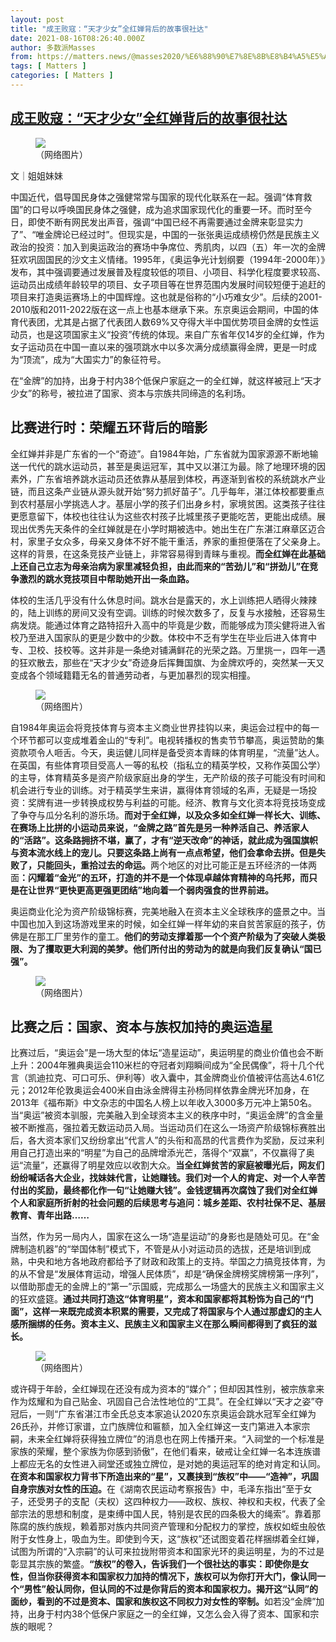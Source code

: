 ```yaml
---
layout: post
title: "成王败寇：“天才少女”全红婵背后的故事很社达"
date: 2021-08-16T08:26:40.000Z
author: 多数派Masses
from: https://matters.news/@masses2020/%E6%88%90%E7%8E%8B%E8%B4%A5%E5%AF%87-%E5%A4%A9%E6%89%8D%E5%B0%91%E5%A5%B3-%E5%85%A8%E7%BA%A2%E5%A9%B5%E8%83%8C%E5%90%8E%E7%9A%84%E6%95%85%E4%BA%8B%E5%BE%88%E7%A4%BE%E8%BE%BE-bafyreiffn35cdtzlvsoqfh6ck6m7ln6c2oohqzcjlbx5codpxbjz6kljga
tags: [ Matters ]
categories: [ Matters ]
---
```

<!--1629102400000-->
[成王败寇：“天才少女”全红婵背后的故事很社达](https://matters.news/@masses2020/%E6%88%90%E7%8E%8B%E8%B4%A5%E5%AF%87-%E5%A4%A9%E6%89%8D%E5%B0%91%E5%A5%B3-%E5%85%A8%E7%BA%A2%E5%A9%B5%E8%83%8C%E5%90%8E%E7%9A%84%E6%95%85%E4%BA%8B%E5%BE%88%E7%A4%BE%E8%BE%BE-bafyreiffn35cdtzlvsoqfh6ck6m7ln6c2oohqzcjlbx5codpxbjz6kljga)
------

<div>
<figure class="image"><img src="https://assets.matters.news/embed/b4329995-c55c-4df6-b46f-8380b5027140.jpeg" data-asset-id="b4329995-c55c-4df6-b46f-8380b5027140" referrerpolicy="no-referrer"><figcaption><span>（网络图片）</span></figcaption></figure><p>文｜姐姐妹妹</p><p>中国近代，倡导国民身体之强健常常与国家的现代化联系在一起。强调“体育救国”的口号以呼唤国民身体之强健，成为追求国家现代化的重要一环。而时至今日，即使不断有网民发出声音，强调“中国已经不再需要通过金牌来彰显实力了”、“唯金牌论已经过时”。但现实是，中国的一张张奥运成绩榜仍然是民族主义政治的投资：加入到奥运政治的赛场中争席位、秀肌肉，以四（五）年一次的金牌狂欢巩固国民的沙文主义情绪。1995年，《奥运争光计划纲要（1994年-2000年）》发布，其中强调要通过发展普及程度较低的项目、小项目、科学化程度要求较高、运动员出成绩年龄较早的项目、女子项目等在世界范围内发展时间较短便于追赶的项目来打造奥运赛场上的中国辉煌。这也就是俗称的“小巧难女少”。后续的2001-2010版和2011-2022版在这一点上也基本继承下来。东京奥运会期间，中国的体育代表团，尤其是占据了代表团人数69%又夺得大半中国优势项目金牌的女性运动员，也是这项国家主义“投资”传统的体现。来自广东省年仅14岁的全红婵，作为女子运动员在中国一直以来的强项跳水中以多次满分成绩赢得金牌，更是一时成为“顶流”，成为“大国实力”的象征符号。</p><p>在“金牌”的加持，出身于村内38个低保户家庭之一的全红婵，就这样被冠上“天才少女”的称号，被拉进了国家、资本与宗族共同缔造的名利场。</p><h2><strong>比赛进行时：荣耀五环背后的暗影</strong></h2><p>全红婵并非是广东省的一个“奇迹”。自1984年始，广东省就为国家源源不断地输送一代代的跳水运动员，甚至是奥运冠军，其中又以湛江为最。除了地理环境的因素外，广东省培养跳水运动员还依靠从基层到体校，再逐渐到省校的系统跳水产业链，而且这条产业链从源头就开始“努力抓好苗子”。几乎每年，湛江体校都要重点到农村基层小学挑选人才。基层小学的孩子们出身乡村，家境贫困。这类孩子往往更愿意留下，体校也往往认为这些农村孩子比城里孩子更能吃苦，更能出成绩。展现出优秀先天条件的全红婵就是在小学时期被选中。她出生在广东湛江麻章区迈合村，家里子女众多，母亲又身体不好不能干重活，养家的重担便落在了父亲身上。这样的背景，在这条竞技产业链上，非常容易得到青睐与重视。<strong>而全红婵在此基础上还自己立志为母亲治病为家里减轻负担，由此而来的“苦劲儿”和“拼劲儿”在竞争激烈的跳水竞技项目中帮助她开出一条血路。</strong></p><p>体校的生活几乎没有什么休息时间。跳水台是露天的，水上训练把人晒得火辣辣的，陆上训练的房间又没有空调。训练的时候次数多了，反复与水接触，还容易生病发烧。能通过体育之路特招升入高中的毕竟是少数，而能够成为顶尖健将进入省校乃至进入国家队的更是少数中的少数。体校中不乏有学生在毕业后进入体育中专、卫校、技校等。这并非是一条绝对铺满鲜花的光荣之路。万里挑一，四年一遇的狂欢散去，那些在“天才少女”奇迹身后挥舞国旗、为金牌欢呼的，突然某一天又变成各个领域籍籍无名的普通劳动者，与更加暴烈的现实相撞。</p><figure class="image"><img src="https://assets.matters.news/embed/d264f1b7-47e3-4541-ab7c-17d805098baf.png" data-asset-id="d264f1b7-47e3-4541-ab7c-17d805098baf" referrerpolicy="no-referrer"><figcaption><span>（网络图片）</span></figcaption></figure><p>自1984年奥运会将竞技体育与资本主义商业世界挂钩以来，奥运会过程中的每一个环节都可以变成堆着金山的“专利”。电视转播权的售卖节节攀高，奥运赞助的集资款项令人咂舌。今天，奥运健儿同样是备受资本青睐的体育明星，“流量”达人。在英国，有些体育项目受高人一等的私校（指私立的精英学校，又称作英国公学）的主导，体育精英多是资产阶级家庭出身的学生，无产阶级的孩子可能没有时间和机会进行专业的训练。对于精英学生来讲，赢得体育领域的名声，无疑是一场投资：奖牌有进一步转换成权势与利益的可能。经济、教育与文化资本将竞技场变成了争夺与瓜分名利的游乐场。<strong>而对于全红婵，以及众多如全红婵一样长大、训练、在赛场上比拼的小运动员来说，“金牌之路”首先是另一种养活自己、养活家人的“活路”。这条路拥挤不堪，赢了，才有“逆天改命”的神话，就此成为强国旗帜与资本流水线上的宠儿。只要这条路上尚有一点点希望，他们会拿命去拼。但是失败了，只能回头，重拾过去的命运。</strong>两个地区的对比可能正是五环经济的一体两面<strong>：闪耀着“金光”的五环，打造的并不是一个体现卓越体育精神的乌托邦，而只是在让世界“更快更高更强更团结”地向着一个弱肉强食的世界前进。</strong></p><p>奥运商业化沦为资产阶级锦标赛，完美地融入在资本主义全球秩序的盛景之中。当中国也加入到这场游戏里来的时候，如全红婵一样年幼的来自贫苦家庭的孩子，仿佛是在那工厂里劳作的童工。<strong>他们的劳动支撑着那一个个资产阶级为了突破人类极限、为了攫取更大利润的美梦。他们所付出的劳动为的就是向我们反复确认“国已强”。</strong></p><figure class="image"><img src="https://assets.matters.news/embed/5ea8cc18-2ebd-4f83-ae26-6f3f3d3756a2.png" data-asset-id="5ea8cc18-2ebd-4f83-ae26-6f3f3d3756a2" referrerpolicy="no-referrer"><figcaption><span>（网络图片）</span></figcaption></figure><h2><strong>比赛之后：国家、资本与族权加持的奥运造星</strong></h2><p>比赛过后，“奥运会”是一场大型的体坛“造星运动”，奥运明星的商业价值也会不断上升：2004年雅典奥运会110米栏的夺冠者刘翔瞬间成为“全民偶像”，将十几个代言（凯迪拉克、可口可乐、伊利等）收入囊中，其金牌商业价值被评估高达4.61亿元；2012年伦敦奥运会400米自由泳金牌得主孙杨同样依靠金牌光环加身，在2013年《福布斯》中文杂志的中国名人榜上以年收入3000多万元冲上第50名。当“奥运”被资本驯服，完美融入到全球资本主义的秩序中时，“奥运金牌”的含金量被不断推高，强拉着无数运动员入局。当运动员们在这么一场资产阶级锦标赛胜出后，各大资本家们又纷纷拿出“代言人”的头衔和高昂的代言费作为奖励，反过来利用自己打造出来的“明星”为自己的品牌增添光芒，落得个“双赢”，不仅赢得了奥运“流量”，还赢得了明星效应以收割大众。<strong>当全红婵贫苦的家庭被曝光后，网友们纷纷喊话各大企业，找妹妹代言，让她赚钱。我们对一个人的肯定、对一个人辛苦付出的奖励，最终都化作一句“让她赚大钱”。金钱逻辑再次腐蚀了我们对全红婵个人和家庭所折射的社会问题的后续思考与追问：城乡差距、农村社保不足、基层教育、青年出路……</strong></p><p>当然，作为另一局内人，国家在这么一场“造星运动”的身影也是随处可见。在“金牌制造机器”的“举国体制”模式下，不管是从小对运动员的选拔，还是培训到成熟，中央和地方各地政府都给予了财政和政策上的支持。举国之力搞竞技体育，为的从不曾是“发展体育运动，增强人民体质”，却是“确保金牌榜奖牌榜第一序列”，以借助那虚无的金牌上的“第一”示国威，完成那么一场盛大的民族主义和国家主义的狂欢盛筵。<strong>通过共同打造这“体育明星”，资本和国家都将其粉饰为自己的“门面”，这样一来既完成资本积累的需要，又完成了将国家与个人通过那虚幻的主人感所捆绑的任务。资本主义、民族主义和国家主义在那么瞬间都得到了疯狂的滋长。</strong></p><figure class="image"><img src="https://assets.matters.news/embed/0f448564-a6d0-4ce6-80c3-a2205912451c.png" data-asset-id="0f448564-a6d0-4ce6-80c3-a2205912451c" referrerpolicy="no-referrer"><figcaption><span>（网络图片）</span></figcaption></figure><p>或许碍于年龄，全红婵现在还没有成为资本的“媒介”；但却因其性别，被宗族拿来作为炫耀和为自己贴金、巩固自己合法性地位的“工具”。在全红婵以“天才之姿”夺冠后，一则“广东省湛江市全氏总支本家追认2020东京奥运会跳水冠军全红婵为26氏孙，并修订家谱，立门族牌位和匾额，加入全红婵这一支门第进入本家宗嗣，未来全红婵将获得独立牌位”的消息也在网上传播开来。“入祠堂的一个标准是家族的荣耀，整个家族为你感到骄傲”，在他们看来，破戒让全红婵一名本连族谱上都应无名的女性进入祠堂还或独立牌位，是对她的奥运冠军的绝对肯定和认同。<strong>在资本和国家权力背书下所造出来的“星”，又裹挟到“族权”中——“造神”，巩固自身宗族对女性的压迫。</strong>在《湖南农民运动考察报告》中，毛泽东指出“至于女子，还受男子的支配（夫权）这四种权力——政权、族权、神权和夫权，代表了全部宗法的思想和制度，是束缚中国人民，特别是农民的四条极大的绳索”。靠着那陈腐的族约族规，赖着那对族内共同资产管理和分配权力的掌控，族权如蛭虫般依附于女性身上，吸血为生。即使到今天，这“族权”还试图变着花样捆绑着全红婵，试图为所谓的“入宗嗣”的认可来拉拢附带资本和国家光环的奥运明星，为的不过是彰显其宗族的繁盛。<strong>“族权”的卷入，告诉我们一个很社达的事实：即使你是女性，但当你获得资本和国家权力加持的情况下，族权可以为你打开大门，像认同一个“男性”般认同你，但认同的不过是你背后的资本和国家权力。揭开这“认同”的面纱，看到的不过是资本、国家和族权这不同权力对女性的宰制。</strong>如若没“金牌”加持，出身于村内38个低保户家庭之一的全红婵，又怎么会入得了资本、国家和宗族的眼呢？</p>
</div>
